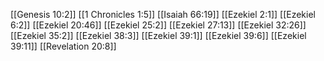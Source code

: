 [[Genesis 10:2]]
[[1 Chronicles 1:5]]
[[Isaiah 66:19]]
[[Ezekiel 2:1]]
[[Ezekiel 6:2]]
[[Ezekiel 20:46]]
[[Ezekiel 25:2]]
[[Ezekiel 27:13]]
[[Ezekiel 32:26]]
[[Ezekiel 35:2]]
[[Ezekiel 38:3]]
[[Ezekiel 39:1]]
[[Ezekiel 39:6]]
[[Ezekiel 39:11]]
[[Revelation 20:8]]
